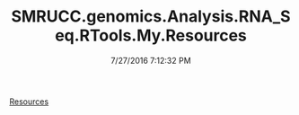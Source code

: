 ﻿---
title: SMRUCC.genomics.Analysis.RNA_Seq.RTools.My.Resources
date: 7/27/2016 7:12:32 PM
---

[Resources](T-SMRUCC.genomics.Analysis.RNA_Seq.RTools.My.Resources.Resources.html)
